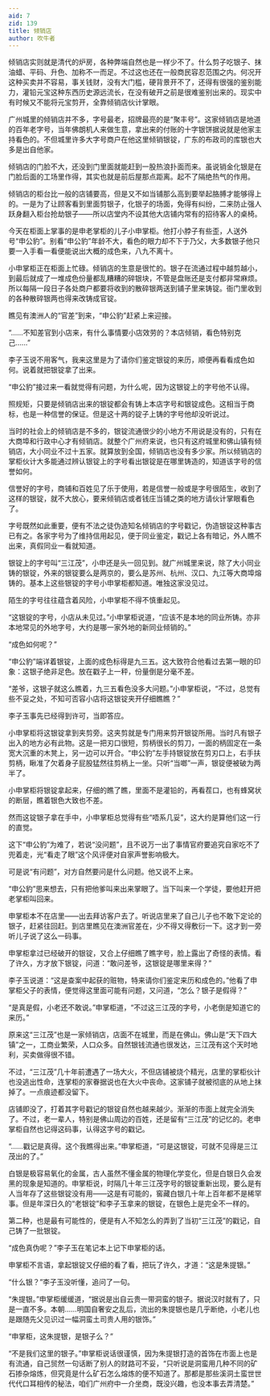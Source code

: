 ```yaml
---
aid: 7
zid: 139
title: 倾销店
author: 吹牛者
---
```


倾销店实则就是清代的炉房，各种弊端自然也是一样少不了。什么剪子吃银子、抹油蜡、平码、升色、加称不一而足。不过这也还在一般商民容忍范围之内。何况开这种买卖并不容易，事关钱财，没有大门槛，硬背景开不了，还得有很强的鉴别能力，灌铅元宝这种东西历史源远流长，在没有破开之前是很难鉴别出来的。现实中有时候又不能将元宝剪开，全靠倾销店伙计掌眼。

广州城里的倾销店并不多，字号最老，招牌最亮的是“聚丰号”。这家倾销店是地道的百年老字号，当年佛朗机人来做生意，拿出来的付账的十字银饼据说就是他家主持看色的。不但城里许多大字号商户在他这里倾销银锭，广东的布政司的库银也大多是出自他家。

倾销店的门脸不大，还没到门里面就能赶到一股热浪扑面而来。虽说销金化银是在门脸后面的工场里作得，其实也就是前后屋那点距离。起不了隔绝热气的作用。

倾销店的柜台比一般的店铺要高，但是又不如当铺那么高到要举起胳膊才能够得上的。一是为了让顾客看到里面剪银子，化银子的场面，免得有纠纷，二来防止强人跃身翻入柜台抢劫银子――所以店堂内不设其他大店铺内常有的招待客人的桌椅。

今天在柜面上掌事的是申老掌柜的儿子小申掌柜。他打小脖子有些歪，人送外号“申公豹”。别看“申公豹”年龄不大，看色的眼力却不下于乃父，大多数银子他只要一入手看一看便能说出大概的成色来，八九不离十。

小申掌柜正在柜面上忙碌。倾销店的生意是很忙的。银子在流通过程中越剪越小，到最后就成了一堆成色份量都乱糟糟的碎银块，不管是盘账还是支付都非常麻烦。所以每隔一段日子各处商户都要将收到的散碎银两送到铺子里来铸锭。衙门里收到的各种散碎银两也得来改铸成官锭。

瞧见有澳洲人的“官差”到来，“申公豹”赶紧上来迎接。

“……不知差官到小店来，有什么事情要小店效劳的？本店倾销，看色特别克己……”

李子玉说不用客气，我来这里是为了请你们鉴定银锭的来历，顺便再看看成色如何。说着就把银锭拿了出来。

“申公豹”接过来一看就觉得有问题，为什么呢，因为这银锭上的字号他不认得。

照规矩，只要是倾销店出来的银锭都会有铸上本店字号和银锭成色。这相当于商标，也是一种信誉的保证。但是这十两的锭子上铸的字号他却没听说过。

当时的社会上的倾销店是不多的，银锭流通很少的小地方不用说是没有的，只有在大商埠和行政中心才有倾销店。就整个广州府来说，也只有这府城里和佛山镇有倾销店，大小同业不过十五家。就算放到全国，倾销店也没有多少家。所以倾销店的掌柜伙计大多能通过辨认银锭上的字号看出银锭是在哪里铸造的，知道该字号的信誉如何。

信誉好的字号，商铺和百姓见了乐于使用，若是信誉一般或是字号很陌生，收到了这样的银锭，就不大放心，要来倾销店或者钱庄当铺之类的地方请伙计掌眼看色了。

字号既然如此重要，便有不法之徒伪造知名倾销店的字号戳记，伪造银锭这种事古已有之。各家字号为了维持信用起见，便于同业鉴定，戳记上各有暗记，外人瞧不出来，真假同业一看就知道。

银锭上的字号叫“三江茂”，小申还是头一回见到。就广州城里来说，除了大小同业铸的银锭，外来的银锭要么是两京的，要么是苏州、杭州、汉口、九江等大商埠熔铸的。基本上这些银锭的字号小申掌柜都知道。唯独这家没见过。

陌生的字号往往蕴含着风险，小申掌柜不得不慎重起见。

“这银锭的字号，小店从未见过。”小申掌柜说道，“应该不是本地的同业所铸。亦非本地常见的外地字号，大约是哪一家外地的新同业倾销的。”

“成色如何呢？”

“申公豹”端详着银锭，上面的成色标得是九三五。这大致符合他看过去第一眼的印象：这银子绝非足色。放在戳子上一秤，份量倒是分毫不差。

“差爷，这银子就这么瞧着，九三五看色没多大问题。”小申掌柜说，“不过，总觉有些不妥之处，不知可否容小店将这银锭夹开仔细瞧瞧？”

李子玉事先已经得到许可，当即答应。

小申掌柜将这银锭拿到夹剪旁。这夹剪就是专门用来剪开银锭所用。当时凡有银子出入的地方必有此物。这是一把刃口很短，剪柄很长的剪刀，一面的柄固定在一条宽大沉重的木凳上，另一边可以开合。“申公豹”左手持银锭放在剪刃口上，右手扶剪柄，瞅准了欠着身子屁股猛然往剪柄上一坐。只听“当啷”一声，银锭便被破为两半了。

小申掌柜将银锭拿起来，仔细的瞧了瞧，里面不是灌铅的，再看茬口，也有蜂窝状的断层，瞧着银色大致也不差。

然而这锭银子拿在手中，小申掌柜总觉得有些“唔系几妥”，这大约是算他们这一行的直觉。

这下“申公豹”为难了，若说“没问题”，且不说万一出了事情官府要追究自家吃不了兜着走，光“看走了眼”这个风评便对自家声誉影响极大。

可是说“有问题”，对方自然要问是什么问题。他又说不上来。

“申公豹”思来想去，只有把他爹叫来出来掌眼了。当下叫来一个学徒，要他赶开把老掌柜叫回来。

申掌柜本不在店里――出去拜访客户去了。听说店里来了自己儿子也不敢下定论的银子，赶紧往回赶。到店里瞧见在澳洲官差在，少不得又得敷衍一下。这才到一旁听儿子说了这么一码事。

申掌柜拿过已经破开的银锭，又合上仔细瞧了瞧字号，脸上露出了奇怪的表情。看了许久，方才放下银锭，问道：“敢问差爷，这银锭是哪里来得？”

李子玉说道：“这是查案中起获的赃物，特来请你们鉴定来历和成色的。”他看了申掌柜父子的表情，便觉得这里面可能有问题，又问道，“怎么？银子是假得？”

“是真是假，小老还不敢说。”申掌柜道，“不过这三江茂的字号，小老倒是知道它的来历。”

原来这“三江茂”也是一家倾销店，店面不在城里，而是在佛山。佛山是“天下四大镇”之一，工商业繁荣，人口众多。自然银钱流通也很发达，三江茂有这个天时地利，买卖做得很不错。

不过，“三江茂”几十年前遭遇了一场大火，不但店铺被烧个精光，店里的掌柜伙计也没逃出性命，连掌柜的家眷据说也在大火中丧命。这家铺子就被彻底的从地上抹掉了。一点痕迹都没留下。

店铺即没了，打着其字号戳记的银锭自然也越来越少。渐渐的市面上就完全消失了。不过，老一辈人，特别是佛山周边的百姓，还是留有“三江茂”的记忆的。老申掌柜自然也记得这码事，认得这字号的戳记。

“……戳记是真得。这个我瞧得出来。”申掌柜道，“可是这银锭，可就不见得是三江茂出的了。”

白银是极容易氧化的金属，古人虽然不懂金属的物理化学变化，但是白银日久会发黑的现象是知道的。申掌柜说，时隔几十年三江茂字号的银锭重新出现，要么是有人当年存了这些银锭没有用――这是有可能的，窖藏白银几十年上百年都不是稀罕事。但是年深日久的“老银锭”和李子玉拿来的银锭，在银色上是完全不一样的。

第二种，也是最有可能性的，便是有人不知怎么的弄到了当初“三江茂”的戳记，自己铸了一批银锭。

“成色真伪呢？”李子玉在笔记本上记下申掌柜的话。

申掌柜不言语，拿起银锭又仔细的看了看，把玩了许久，才道：“这是朱提银。”

“什么银？”李子玉没听懂，追问了一句。

“朱提银。”申掌柜缓缓道，“据说是出自云贵一带洞蛮的银子。据说汉时就有了，只是一直不多。本朝……明国自奢安之乱后，流出的朱提银也是几乎断绝，小老儿也是跟随先父见识过一幅洞蛮土司贵人用的银饰。”

“申掌柜，这朱提银，是银子么？”

“不是我们这里的银子。”申掌柜说话很谨慎，因为朱提银打造的首饰在市面上也是有流通，自己贸然一句话断了别人的财路可不妥，“只听说是洞蛮用几种不同的矿石掺杂熔炼，但究竟是什么矿石怎么熔炼的便不知道了。那都是那些溪洞土蛮世世代代口耳相传的秘法，咱们广州府中一介坐商，既没兴趣，也没本事去弄清楚。”
